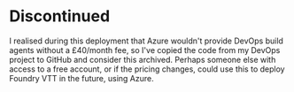 # Discontinued
I realised during this deployment that Azure wouldn't provide DevOps build agents without a £40/month fee, so I've copied the code from my DevOps project to GitHub and consider this archived.
Perhaps someone else with access to a free account, or if the pricing changes, could use this to deploy Foundry VTT in the future, using Azure.